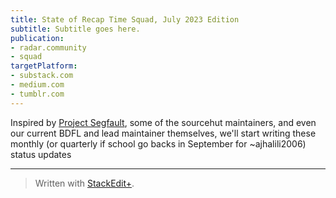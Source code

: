 ```yaml
---
title: State of Recap Time Squad, July 2023 Edition
subtitle: Subtitle goes here.
publication:
- radar.community
- squad
targetPlatform:
- substack.com
- medium.com
- tumblr.com
---
```


Inspired by [Project Segfault](https://blog.projectsegfau.lt/tag/state-of-project-segfault/), some of the sourcehut maintainers, and even our current BDFL and lead maintainer themselves, we'll start writing these monthly (or quarterly if school go backs in September for ~ajhalili2006) status updates

---
> Written with [StackEdit+](https://stackedit.net/).
<!--stackedit_data:
eyJwcm9wZXJ0aWVzIjoiZXh0ZW5zaW9uczpcbiAgcHJlc2V0Oi
BnZm1cbiAgZW1vamk6XG4gICAgc2hvcnRjdXRzOiB0cnVlXG4i
LCJoaXN0b3J5IjpbLTIwODA2MDAzNTFdfQ==
-->